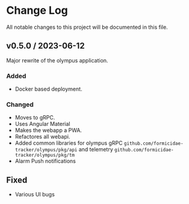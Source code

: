# Change Log

All notable changes to this project will be documented in this file.


## v0.5.0 / 2023-06-12

Major rewrite of the olympus application.

### Added

  - Docker based deployment.

### Changed

 - Moves to gRPC.
 - Uses Angular Material
 - Makes the webapp a PWA.
 - Refactores all webapi.
 - Added common libraries for olympus gRPC
   `github.com/formicidae-tracker/olympus/pkg/api` and telemetry
   `github.com/formicidae-tracker/olympus/pkg/tm`
 - Alarm Push notifications

## Fixed

 - Various UI bugs
